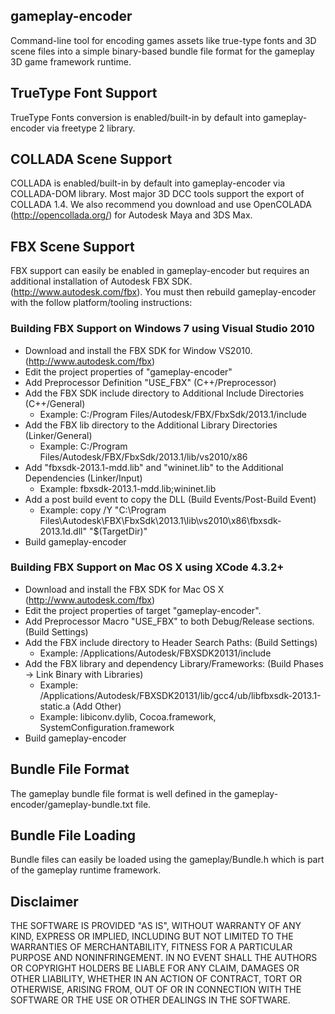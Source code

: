 ## gameplay-encoder
Command-line tool for encoding games assets like true-type fonts and 3D scene files
into a simple binary-based bundle file format for the gameplay 3D game framework runtime. 

## TrueType Font Support
TrueType Fonts conversion is enabled/built-in by default into gameplay-encoder via freetype 2 library.

## COLLADA Scene Support
COLLADA is enabled/built-in by default into gameplay-encoder via COLLADA-DOM library.
Most major 3D DCC tools support the export of COLLADA 1.4.
We also recommend you download and use OpenCOLADA (http://opencollada.org/)
for Autodesk Maya and 3DS Max.

## FBX Scene Support
FBX support can easily be enabled in gameplay-encoder but requires an 
additional installation of Autodesk FBX SDK. (http://www.autodesk.com/fbx).
You must then rebuild gameplay-encoder with the follow platform/tooling instructions:

### Building FBX Support on Windows 7 using Visual Studio 2010
- Download and install the FBX SDK for Window VS2010. (http://www.autodesk.com/fbx)
- Edit the project properties of "gameplay-encoder"
- Add Preprocessor Definition "USE_FBX" (C++/Preprocessor)
- Add the FBX SDK include directory to Additional Include Directories (C++/General)
  * Example: C:/Program Files/Autodesk/FBX/FbxSdk/2013.1/include
- Add the FBX lib directory to the Additional Library Directories (Linker/General)
  * Example: C:/Program Files/Autodesk/FBX/FbxSdk/2013.1/lib/vs2010/x86
- Add "fbxsdk-2013.1-mdd.lib" and "wininet.lib" to the Additional Dependencies (Linker/Input)
  * Example: fbxsdk-2013.1-mdd.lib;wininet.lib
- Add a post build event to copy the DLL (Build Events/Post-Build Event)
  * Example: copy /Y "C:\Program Files\Autodesk\FBX\FbxSdk\2013.1\lib\vs2010\x86\fbxsdk-2013.1d.dll" "$(TargetDir)"
- Build gameplay-encoder

### Building FBX Support on Mac OS X using XCode 4.3.2+
- Download and install the FBX SDK for Mac OS X (http://www.autodesk.com/fbx)
- Edit the project properties of target "gameplay-encoder".
- Add Preprocessor Macro "USE_FBX" to both Debug/Release sections. (Build Settings)
- Add the FBX include directory to Header Search Paths: (Build Settings)
  * Example: /Applications/Autodesk/FBXSDK20131/include
- Add the FBX library and dependency Library/Frameworks: (Build Phases -> Link Binary with Libraries)
  * Example: /Applications/Autodesk/FBXSDK20131/lib/gcc4/ub/libfbxsdk-2013.1-static.a  (Add Other)
  * Example: libiconv.dylib, Cocoa.framework, SystemConfiguration.framework
- Build gameplay-encoder

## Bundle File Format
The gameplay bundle file format is well defined in the gameplay-encoder/gameplay-bundle.txt file.

## Bundle File Loading
Bundle files can easily be loaded using the gameplay/Bundle.h which is part of the gameplay runtime framework.

## Disclaimer
THE SOFTWARE IS PROVIDED "AS IS", WITHOUT WARRANTY OF ANY KIND, EXPRESS OR IMPLIED, 
INCLUDING BUT NOT LIMITED TO THE WARRANTIES OF MERCHANTABILITY, FITNESS FOR A 
PARTICULAR PURPOSE AND NONINFRINGEMENT. IN NO EVENT SHALL THE AUTHORS OR COPYRIGHT 
HOLDERS BE LIABLE FOR ANY CLAIM, DAMAGES OR OTHER LIABILITY, WHETHER IN AN ACTION OF CONTRACT, 
TORT OR OTHERWISE, ARISING FROM, OUT OF OR IN CONNECTION WITH THE SOFTWARE OR THE USE OR 
OTHER DEALINGS IN THE SOFTWARE.
